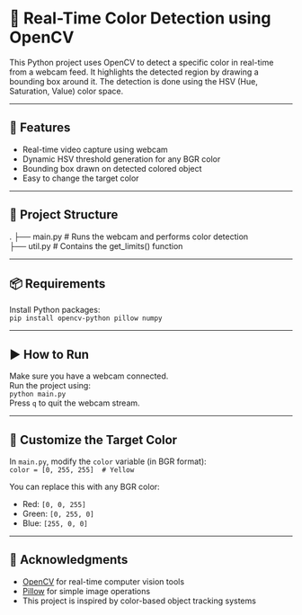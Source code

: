 # 🎨 Real-Time Color Detection using OpenCV

This Python project uses OpenCV to detect a specific color in real-time from a webcam feed. It highlights the detected region by drawing a bounding box around it. The detection is done using the HSV (Hue, Saturation, Value) color space.

---

## 🚀 Features

- Real-time video capture using webcam  
- Dynamic HSV threshold generation for any BGR color  
- Bounding box drawn on detected colored object  
- Easy to change the target color

---

## 📂 Project Structure

.
├── main.py          # Runs the webcam and performs color detection  
├── util.py          # Contains the get_limits() function

---

## 📦 Requirements

Install Python packages:  
`pip install opencv-python pillow numpy`

---

## ▶️ How to Run

Make sure you have a webcam connected.  
Run the project using:  
`python main.py`  
Press `q` to quit the webcam stream.

---

## 🎯 Customize the Target Color

In `main.py`, modify the `color` variable (in BGR format):  
`color = [0, 255, 255]  # Yellow`

You can replace this with any BGR color:  
- Red: `[0, 0, 255]`  
- Green: `[0, 255, 0]`  
- Blue: `[255, 0, 0]`

---

## 🙌 Acknowledgments

- [OpenCV](https://opencv.org/) for real-time computer vision tools  
- [Pillow](https://python-pillow.org/) for simple image operations  
- This project is inspired by color-based object tracking systems
